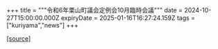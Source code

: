 +++
title = """令和6年栗山町議会定例会10月臨時会議"""
date = 2024-10-27T15:00:00.000Z
expiryDate = 2025-01-16T16:27:24.159Z
tags = ["kuriyama","news"]
+++


[[source]](https://www.town.kuriyama.hokkaido.jp/site/gikai/29279.html)
